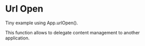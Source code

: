 # Url Open
Tiny example using App.urlOpen().

This function allows to delegate content management to another application.
